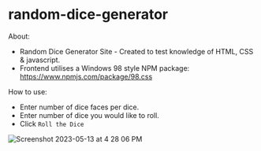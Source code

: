 # random-dice-generator

About: 
* Random Dice Generator Site - Created to test knowledge of HTML, CSS & javascript.
* Frontend utilises a Windows 98 style NPM package: https://www.npmjs.com/package/98.css

How to use: 
* Enter number of dice faces per dice.
* Enter number of dice you would like to roll. 
* Click `Roll the Dice`

![Screenshot 2023-05-13 at 4 28 06 PM](https://github.com/sobr037/random-dice-generator/assets/44592684/bd17038d-13e7-4b41-aa94-dcaca0cee304)

